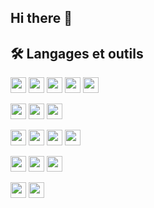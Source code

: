 ## Hi there 👋

<!--
**thgerbaud/thgerbaud** is a ✨ _special_ ✨ repository because its `README.md` (this file) appears on your GitHub profile.

Here are some ideas to get you started:

- 🔭 I’m currently working on ...
- 🌱 I’m currently learning ...
- 👯 I’m looking to collaborate on ...
- 🤔 I’m looking for help with ...
- 💬 Ask me about ...
- 📫 How to reach me: ...
- 😄 Pronouns: ...
- ⚡ Fun fact: ...
-->

## 🛠 Langages et outils

<!-- Base -->

<a href="https://developer.mozilla.org/fr/docs/Web/HTML"><img height=25px src="https://img.shields.io/badge/HTML-E34F26?style=flat-square&logo=html5&logoColor=FFFFFF" /></a>
<a href="https://developer.mozilla.org/fr/docs/Web/CSS"><img height=25px src="https://img.shields.io/badge/CSS-1572B6?style=flat-square&logo=css3&logoColor=FFFFFF" /></a>
<a href="https://developer.mozilla.org/fr/docs/Web/JavaScript"><img height=25px src="https://img.shields.io/badge/JavaScript-F7DF1E?style=flat-square&logo=javascript&logoColor=1e212b" /></a>
<a href="https://www.typescriptlang.org"><img height=25px src="https://img.shields.io/badge/TypeScript-3178C6?style=flat-square&logo=typescript&logoColor=FFFFFF" /></a>
<a href="https://www.python.org"><img height=25px src="https://img.shields.io/badge/-Python-1e212b?style=flat-square&logo=python&logoColor=3776AB" /></a>


<!-- Backend -->
<a href="https://nodejs.org/"><img height=25px src="https://img.shields.io/badge/NodeJS-FFFFFF?style=flat-square&logo=nodedotjs&logoColor=339933" /></a>
<a href="https://expressjs.com/"><img height=25px src="https://img.shields.io/badge/Express-FFFFFF?style=flat-square&logo=express&logoColor=000000" /></a>
<a href="https://www.djangoproject.com"><img height=25px src="https://img.shields.io/badge/Django-092E20?style=flat-square&logo=django&logoColor=FFFFFF" /></a>

<!-- Fontend -->
<a href="https://vuejs.org/"><img height=25px src="https://img.shields.io/badge/Vue-35495E?style=flat-square&logo=vuedotjs&logoColor=4FC08D" /></a>
<a href="https://vuetifyjs.com/"><img height=25px src="https://img.shields.io/badge/Vuetify-000000?style=flat-square&logo=vuetify&logoColor=1867C0" /></a>
<a href="https://nuxt.com"><img height=25px src="https://img.shields.io/badge/Nuxt-1e212b?style=flat-square&logo=nuxtdotjs&logoColor=00DC82" /></a>
<a href="https://getbootstrap.com"><img height=25px src="https://img.shields.io/badge/Bootstrap-7952B3?style=flat-square&logo=bootstrap&logoColor=FFFFFF" /></a>

<!-- BDD -->
<a href="https://mongodb.com/"><img height=25px src="https://img.shields.io/badge/MongoDB-FFFFFF?style=flat-square&logo=mongodb&logoColor=47A248" /></a>
<a href="https://www.mysql.com/fr/"><img height=25px src="https://img.shields.io/badge/MySQL-4479A1?style=flat-square&logo=mysql&logoColor=FFFFFF" /></a>
<a href="https://www.postgresql.org"><img height=25px src="https://img.shields.io/badge/PostgreSQL-4169E1?style=flat-square&logo=postgresql&logoColor=FFFFFF" /></a>

<!-- Autres -->
<a href="https://www.docker.com"><img height=25px src="https://img.shields.io/badge/Docker-2496ED?style=flat-square&logo=docker&logoColor=FFFFFF"></a>
<a href="https://www.figma.com"><img height=25px src="https://img.shields.io/badge/Figma-1e212b?style=flat-square&logo=figma&logoColor=F24E1E"></a>

<!-- -->

